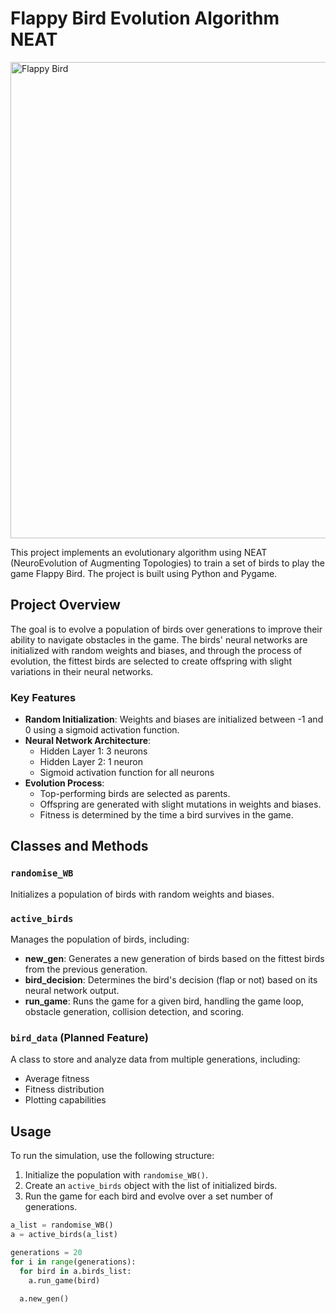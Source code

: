 # Flappy Bird Evolution Algorithm NEAT

<img width="762" alt="Flappy Bird" src="https://github.com/user-attachments/assets/276b45b1-008e-4ff0-8c38-3099b84c07e9">


This project implements an evolutionary algorithm using NEAT (NeuroEvolution of Augmenting Topologies) to train a set of birds to play the game Flappy Bird. The project is built using Python and Pygame.

## Project Overview

The goal is to evolve a population of birds over generations to improve their ability to navigate obstacles in the game. The birds' neural networks are initialized with random weights and biases, and through the process of evolution, the fittest birds are selected to create offspring with slight variations in their neural networks.

### Key Features
- **Random Initialization**: Weights and biases are initialized between -1 and 0 using a sigmoid activation function.
- **Neural Network Architecture**: 
  - Hidden Layer 1: 3 neurons
  - Hidden Layer 2: 1 neuron
  - Sigmoid activation function for all neurons
- **Evolution Process**: 
  - Top-performing birds are selected as parents.
  - Offspring are generated with slight mutations in weights and biases.
  - Fitness is determined by the time a bird survives in the game.

## Classes and Methods

### `randomise_WB`
Initializes a population of birds with random weights and biases.

### `active_birds`
Manages the population of birds, including:
- **new_gen**: Generates a new generation of birds based on the fittest birds from the previous generation.
- **bird_decision**: Determines the bird's decision (flap or not) based on its neural network output.
- **run_game**: Runs the game for a given bird, handling the game loop, obstacle generation, collision detection, and scoring.

### `bird_data` (Planned Feature)
A class to store and analyze data from multiple generations, including:
- Average fitness
- Fitness distribution
- Plotting capabilities

## Usage

To run the simulation, use the following structure:
1. Initialize the population with `randomise_WB()`.
2. Create an `active_birds` object with the list of initialized birds.
3. Run the game for each bird and evolve over a set number of generations.

```python
a_list = randomise_WB()
a = active_birds(a_list)

generations = 20
for i in range(generations):
  for bird in a.birds_list:
    a.run_game(bird)
  
  a.new_gen()
